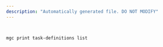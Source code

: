 ```yaml
---
description: "Automatically generated file. DO NOT MODIFY"
---
```


```bash


mgc print task-definitions list

```